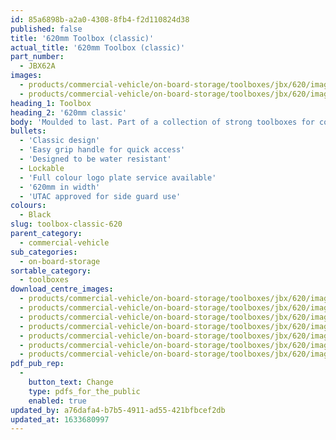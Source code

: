 ```yaml
---
id: 85a6898b-a2a0-4308-8fb4-f2d110824d38
published: false
title: '620mm Toolbox (classic)'
actual_title: '620mm Toolbox (classic)'
part_number:
  - JBX62A
images:
  - products/commercial-vehicle/on-board-storage/toolboxes/jbx/620/images-lr/Product_Image_776x776_(518x518_focus_area)-JBX62_01.jpg
  - products/commercial-vehicle/on-board-storage/toolboxes/jbx/620/images-lr/Product_Image_776x776_(518x518_focus_area)-JBX62_02.jpg
heading_1: Toolbox
heading_2: '620mm classic'
body: 'Moulded to last. Part of a collection of strong toolboxes for commercial vehicles, featuring our classic design.'
bullets:
  - 'Classic design'
  - 'Easy grip handle for quick access'
  - 'Designed to be water resistant'
  - Lockable
  - 'Full colour logo plate service available'
  - '620mm in width'
  - 'UTAC approved for side guard use'
colours:
  - Black
slug: toolbox-classic-620
parent_category:
  - commercial-vehicle
sub_categories:
  - on-board-storage
sortable_category:
  - toolboxes
download_centre_images:
  - products/commercial-vehicle/on-board-storage/toolboxes/jbx/620/images-hr/JBX62_001.jpg
  - products/commercial-vehicle/on-board-storage/toolboxes/jbx/620/images-hr/JBX62_002.jpg
  - products/commercial-vehicle/on-board-storage/toolboxes/jbx/620/images-hr/JBX62_003.jpg
  - products/commercial-vehicle/on-board-storage/toolboxes/jbx/620/images-hr/JBX62_004.jpg
  - products/commercial-vehicle/on-board-storage/toolboxes/jbx/620/images-hr/JBX62_005.jpg
  - products/commercial-vehicle/on-board-storage/toolboxes/jbx/620/images-hr/JBX62_03.jpg
  - products/commercial-vehicle/on-board-storage/toolboxes/jbx/620/images-hr/JBX62_04.jpg
pdf_pub_rep:
  -
    button_text: Change
    type: pdfs_for_the_public
    enabled: true
updated_by: a76dafa4-b7b5-4911-ad55-421bfbcef2db
updated_at: 1633680997
---
```

